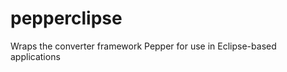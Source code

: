 pepperclipse
============

Wraps the converter framework Pepper for use in Eclipse-based applications
